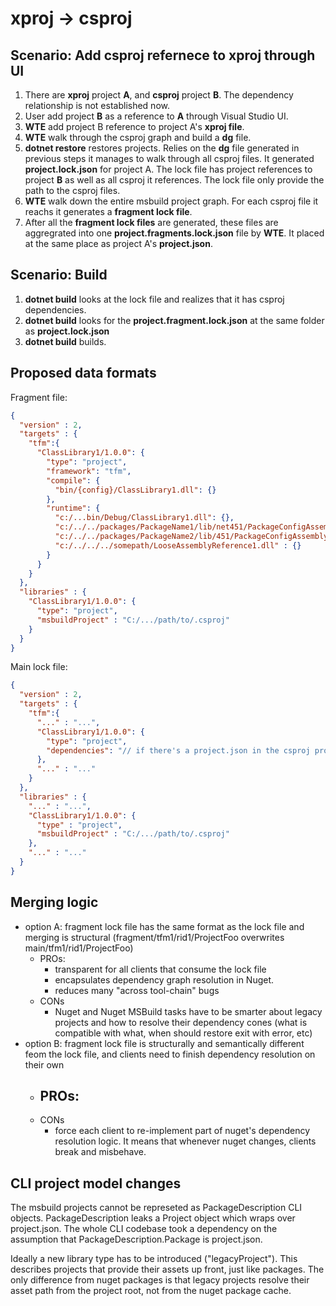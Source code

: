 # xproj -> csproj

## Scenario: Add csproj refernece to xproj through UI

1. There are __xproj__ project __A__, and __csproj__ project __B__. The dependency relationship is not established now.
2. User add project __B__ as a reference to __A__ through Visual Studio UI.
3. __WTE__ add project B reference to project A's __xproj file__.
4. __WTE__ walk through the csproj graph and build a __dg__ file.
5. __dotnet restore__ restores projects. Relies on the __dg__ file generated in previous steps it manages to walk through all csproj files. It generated __project.lock.json__ for project A. The lock file has project references to project __B__ as well as all csproj it references. The lock file only provide the path to the csproj files.
6. __WTE__ walk down the entire msbuild project graph. For each csproj file it reachs it generates a __fragment lock file__.
7. After all the __fragment lock files__ are generated, these files are aggregrated into one __project.fragments.lock.json__ file by __WTE__. It placed at the same place as project A's __project.json__.

## Scenario: Build

1. __dotnet build__ looks at the lock file and realizes that it has csproj dependencies.
2. __dotnet build__ looks for the __project.fragment.lock.json__ at the same folder as __project.lock.json__
3. __dotnet build__ builds.
 
## Proposed data formats
Fragment file:
```json
{
  "version" : 2,
  "targets" : {
    "tfm":{
      "ClassLibrary1/1.0.0": {
        "type": "project",
        "framework": "tfm",
        "compile": {
          "bin/{config}/ClassLibrary1.dll": {}
        },
        "runtime": {
          "c:/...bin/Debug/ClassLibrary1.dll": {},
          "c:/../../packages/PackageName1/lib/net451/PackageConfigAssembly1.dll": {},
          "c:/../../packages/PackageName2/lib/451/PackageConfigAssembly1.dll": {},
          "c:/../../../somepath/LooseAssemblyReference1.dll" : {}
        }
      }
    }
  },
  "libraries" : {
    "ClassLibrary1/1.0.0": {
      "type": "project",
      "msbuildProject" : "C:/.../path/to/.csproj"
    }
  }
}
```

Main lock file:

```json
{
  "version" : 2,
  "targets" : {
    "tfm":{
      "..." : "...",
      "ClassLibrary1/1.0.0": {
        "type": "project",
        "dependencies": "// if there's a project.json in the csproj project; or from packages.config"
      },
      "..." : "..."
    }
  },
  "libraries" : {
    "..." : "...",
    "ClassLibrary1/1.0.0": {
      "type" : "project",
      "msbuildProject" : "C:/.../path/to/.csproj"
    },
    "..." : "..."
  }
}
```

## Merging logic

- option A: fragment lock file has the same format as the lock file and merging is structural (fragment/tfm1/rid1/ProjectFoo overwrites main/tfm1/rid1/ProjectFoo)
    - PROs:
        - transparent for all clients that consume the lock file
        - encapsulates dependency graph resolution in Nuget.
        - reduces many "across tool-chain" bugs
    - CONs
        - Nuget and Nuget MSBuild tasks have to be smarter about legacy projects and how to resolve their dependency cones (what is compatible with what, when should restore exit with error, etc)
- option B: fragment lock file is structurally and semantically different feom the lock file, and clients need to finish dependency resolution on their own
    - PROs:
        - 
    - CONs
        - force each client to re-implement part of nuget's dependency resolution logic. It means that whenever nuget changes, clients break and misbehave.

## CLI project model changes
The msbuild projects cannot be represeted as PackageDescription CLI objects. PackageDescription leaks a Project object which wraps over project.json. The whole CLI codebase took a dependency on the assumption that PackageDescription.Package is project.json.

Ideally a new library type has to be introduced ("legacyProject"). This describes projects that provide their assets up front, just like packages. The only difference from nuget packages is that legacy projects resolve their asset path from the project root, not from the nuget package cache.
